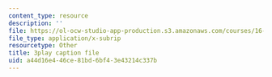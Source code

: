 ```yaml
---
content_type: resource
description: ''
file: https://ol-ocw-studio-app-production.s3.amazonaws.com/courses/16-660j-introduction-to-lean-six-sigma-methods-january-iap-2012/a44d16e446ce81bd6bf43e43214c337b_T1K4pkhtad8.srt
file_type: application/x-subrip
resourcetype: Other
title: 3play caption file
uid: a44d16e4-46ce-81bd-6bf4-3e43214c337b
---
```

